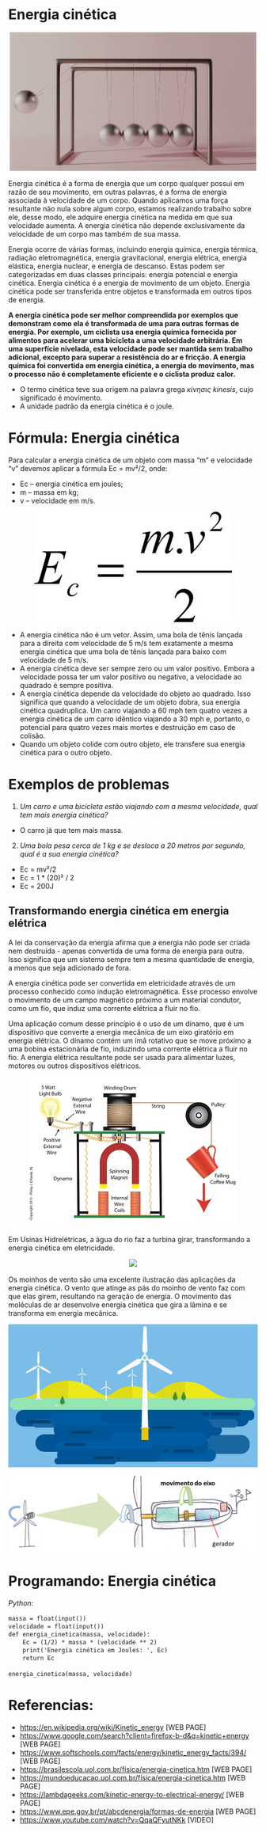 # Energia cinética
<p align="center">
  <img src="https://github.com/JonanthaW/Exatas/blob/main/EnergiaCinetica/images/cradle.gif"/>
</p>

Energia cinética é a forma de energia que um corpo qualquer possui em razão de seu movimento, em outras palavras, é a forma de energia associada à velocidade de um corpo. Quando aplicamos uma força resultante não nula sobre algum corpo, estamos realizando trabalho sobre ele, desse modo, ele adquire energia cinética na medida em que sua velocidade aumenta. A energia cinética não depende exclusivamente da velocidade de um corpo mas também de sua massa.

Energia ocorre de várias formas, incluindo energia química, energia térmica, radiação eletromagnética, energia gravitacional, energia elétrica, energia elástica, energia nuclear, e energia de descanso. Estas podem ser categorizadas em duas classes principais: energia potencial e energia cinética. Energia cinética é a energia de movimento de um objeto. Energia cinética pode ser transferida entre objetos e transformada em outros tipos de energia. 

**A energia cinética pode ser melhor compreendida por exemplos que demonstram como ela é transformada de uma para outras formas de energia. Por exemplo, um ciclista usa energia química fornecida por alimentos para acelerar uma bicicleta a uma velocidade arbitrária. Em uma superfície nivelada, esta velocidade pode ser mantida sem trabalho adicional, excepto para superar a resistência do ar e fricção. A energia química foi convertida em energia cinética, a energia do movimento, mas o processo não é completamente eficiente e o ciclista produz calor.**

* O termo cinética teve sua origem na palavra grega *κίνησις kinesis*, cujo significado é movimento.
* A unidade padrão da energia cinética é o joule. 

# Fórmula: Energia cinética

Para calcular a energia cinética de um objeto com massa “m” e velocidade “v” devemos aplicar a fórmula Ec = mv²/2, onde:

* Ec – energia cinética em joules;
* m – massa em kg;
* v – velocidade em m/s.

<p align="center">
  <img src="https://raw.githubusercontent.com/JonanthaW/Exatas/main/EnergiaCinetica/images/kinetic.jpg"/>
</p>


* A energia cinética não é um vetor. Assim, uma bola de tênis lançada para a direita com velocidade de 5 m/s tem exatamente a mesma energia cinética que uma bola de tênis lançada para baixo com velocidade de 5 m/s.
* A energia cinética deve ser sempre zero ou um valor positivo. Embora a velocidade possa ter um valor positivo ou negativo, a velocidade ao quadrado é sempre positiva.
* A energia cinética depende da velocidade do objeto ao quadrado. Isso significa que quando a velocidade de um objeto dobra, sua energia cinética quadruplica. Um carro viajando a 60 mph tem quatro vezes a energia cinética de um carro idêntico viajando a 30 mph e, portanto, o potencial para quatro vezes mais mortes e destruição em caso de colisão.
* Quando um objeto colide com outro objeto, ele transfere sua energia cinética para o outro objeto.

# Exemplos de problemas

1. *Um carro e uma bicicleta estão viajando com a mesma velocidade, qual tem mais energia cinética?*
* O carro já que tem mais massa.

2. *Uma bola pesa cerca de 1 kg e se desloca a 20 metros por segundo, qual é a sua energia cinética?*
* Ec = mv²/2
* Ec = 1 * (20)² / 2
* Ec = 200J


## Transformando energia cinética em energia elétrica

A lei da conservação da energia afirma que a energia não pode ser criada nem destruída - apenas convertida de uma forma de energia para outra. Isso significa que um sistema sempre tem a mesma quantidade de energia, a menos que seja adicionado de fora.

A energia cinética pode ser convertida em eletricidade através de um processo conhecido como indução eletromagnética. Esse processo envolve o movimento de um campo magnético próximo a um material condutor, como um fio, que induz uma corrente elétrica a fluir no fio.

Uma aplicação comum desse princípio é o uso de um dínamo, que é um dispositivo que converte a energia mecânica de um eixo giratório em energia elétrica. O dínamo contém um ímã rotativo que se move próximo a uma bobina estacionária de fio, induzindo uma corrente elétrica a fluir no fio. A energia elétrica resultante pode ser usada para alimentar luzes, motores ou outros dispositivos elétricos.

<p align="center">
  <img src="https://raw.githubusercontent.com/JonanthaW/Exatas/main/EnergiaCinetica/images/dynamo.jpg"/>
</p>

Em Usinas Hidrelétricas, a água do rio faz a turbina girar, transformando a energia cinética em eletricidade.

<p align="center">
  <img src="https://raw.githubusercontent.com/JonanthaW/Exatas/main/EnergiaCinetica/images/hidreletrica.png"/>
</p>

Os moinhos de vento são uma excelente ilustração das aplicações da energia cinética.
O vento que atinge as pás do moinho de vento faz com que elas girem, resultando na geração de energia. O movimento das moléculas de ar desenvolve energia cinética que gira a lâmina e se transforma em energia mecânica.

<p align="center">
  <img src="https://raw.githubusercontent.com/JonanthaW/Exatas/main/EnergiaCinetica/images/windmill.gif"/>
</p>

<p align="center">
  <img src="https://raw.githubusercontent.com/JonanthaW/Exatas/main/EnergiaCinetica/images/eolica.png"/>
</p>




# Programando: Energia cinética

*Python:*
```
massa = float(input())
velocidade = float(input())
def energia_cinetica(massa, velocidade):
    Ec = (1/2) * massa * (velocidade ** 2)
    print('Energia cinética em Joules: ', Ec)
    return Ec

energia_cinetica(massa, velocidade)
```

# Referencias:

* https://en.wikipedia.org/wiki/Kinetic_energy [WEB PAGE]
* https://www.google.com/search?client=firefox-b-d&q=kinetic+energy [WEB PAGE]
* https://www.softschools.com/facts/energy/kinetic_energy_facts/394/ [WEB PAGE]
* https://brasilescola.uol.com.br/fisica/energia-cinetica.htm [WEB PAGE]
* https://mundoeducacao.uol.com.br/fisica/energia-cinetica.htm [WEB PAGE]
* https://lambdageeks.com/kinetic-energy-to-electrical-energy/ [WEB PAGE]
* https://www.epe.gov.br/pt/abcdenergia/formas-de-energia [WEB PAGE]
* https://www.youtube.com/watch?v=QqaQFyutNKk [VIDEO]
